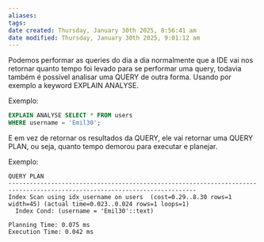 ```yaml
---
aliases: 
tags: 
date created: Thursday, January 30th 2025, 8:56:41 am
date modified: Thursday, January 30th 2025, 9:01:12 am
---
```

Podemos performar as queries do dia a dia normalmente que a IDE vai nos retornar quanto tempo foi levado para se performar uma query, todavia também é possível analisar uma QUERY de outra forma. Usando por exemplo a keyword EXPLAIN ANALYSE.

Exemplo:

```sql
EXPLAIN ANALYSE SELECT * FROM users
WHERE username = 'Emil30';
```

E em vez de retornar os resultados da QUERY, ele vai retornar uma QUERY PLAN, ou seja, quanto tempo demorou para executar e planejar.

Exemplo:

```plaintext
QUERY PLAN
---------------------------------------------------------------------------------------------------------------------------
Index Scan using idx_username on users  (cost=0.29..8.30 rows=1 width=45) (actual time=0.023..0.024 rows=1 loops=1)
  Index Cond: (username = 'Emil30'::text)
  
Planning Time: 0.075 ms
Execution Time: 0.042 ms
```